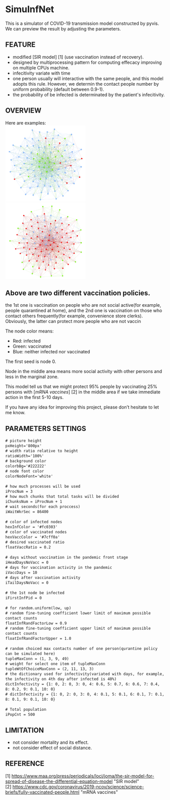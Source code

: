 # SimuInfNet
This is a simulator of COVID-19 transmission model constructed by pyvis.  
We can preview the result by adjusting the parameters.

FEATURE
-------
*   modified [SIR model] [1] (use vaccination instead of recovery).
*   designed by multiprocessing pattern for computing effecacy improving on multiple CPUs machine.
*   infecitivity variate with time
*   one person usually will interactive with the same people, and this model adopts this rule. However, we determin the contact people number by uniform probability (default between 0.9-1).
*   the probability of be infected is determinated by the patient's infecitivity. 

OVERVIEW
--------
Here are examples:  
<img src="./SamplePic/VaccOnSocialActive.png" alt="vaccinate on social active people" width="50%" height="50%">
<img src="./SamplePic/VaccOnBorder.png" alt="vaccinate on people not social active" width="50%" height="50%">

## Above are two different vaccination policies.
the 1st one is vaccination on people who are not social active(for example, people quarantined at home), and the 2nd one is vaccination on those who contact others frequently(for example, convenience store clerks).
Obviously, the latter can protect more people who are not vaccin

The node color means:  
*   Red: infected
*   Green: vaccinated
*   Blue: neither infected nor vaccinated

The first seed is node 0.  

Node in the middle area means more social activity with other persons and less in the marginal zone.  

This model tell us that we might protect 95% people by vaccinating 25% persons with [*mRNA vaccines*] [2] in the middle area if we take immediate action in the first 5-10 days.

If you have any idea for improving this project, please don’t hesitate to let me know.  

PARAMETERS SETTINGS
-------------------
    # picture height
    pxHeight='800px'
    # width ratio relative to height
    ratioWidth='100%'
    # background color
    colorbBg='#222222'
    # node font color
    colorNodeFont='white'
    
    # how much processes will be used
    iProcNum = 3
    # how much chunks that total tasks will be divided
    iChunksNum = iProcNum + 1
    # wait seconds(for each proccess) 
    iWaitWkrSec = 86400

    # color of infected nodes
    hexInfColor = '#fc0303'
    # color of vaccinated nodes
    hexVaccColor = '#7cff0a'
    # desired vaccinated ratio 
    floatVaccRatio = 0.2
    
    # days without vaccination in the pandemic front stage 
    iHeadDaysNoVacc = 0
    # days for vaccination activity in the pandemic
    iVaccDays = 10
    # days after vaccination activity
    iTailDaysNoVacc = 0
    
    # the 1st node be infected
    iFirstInfPid = 0
    
    # for random.uniform(low, up)
    # random fine-tuning coefficient lower limit of maximum possible contact counts
    floatInfRandFactorLow = 0.9
    # random fine-tuning coefficient upper limit of maximum possible contact counts
    floatInfRandFactorUpper = 1.0
    
    # random choiced max contacts number of one person(qurantine policy can be simulated here)
    tupleMaxConn = (1, 3, 9, 49)
    # weight for select one item of tupleMaxConn
    tupleWtOfChoiceMaxConn = (2, 11, 13, 3)
    # the dictionary used for infectivity(variated with days, for example, the infectivity on 4th day after infected is 40%)
    dictInfectivity = {1: 0, 2: 0, 3: 0, 4: 0.6, 5: 0.7, 6: 0.6, 7: 0.4, 8: 0.2, 9: 0.1, 10: 0}
    # dictInfectivity = {1: 0, 2: 0, 3: 0, 4: 0.1, 5: 0.1, 6: 0.1, 7: 0.1, 8: 0.1, 9: 0.1, 10: 0}
    
    # Total population
    iPopCnt = 500


LIMITATION
----------
*   not consider mortality and its effect.
*   not consider effect of social distance.


REFERENCE
---------
[1] https://www.maa.org/press/periodicals/loci/joma/the-sir-model-for-spread-of-disease-the-differential-equation-model "SIR model"  
[2] https://www.cdc.gov/coronavirus/2019-ncov/science/science-briefs/fully-vaccinated-people.html  "mRNA vaccines"  
